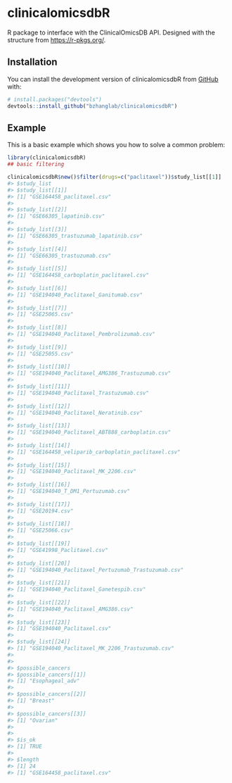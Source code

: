 
<!-- README.md is generated from README.Rmd. Please edit that file -->

# clinicalomicsdbR

<!-- badges: start -->
<!-- badges: end -->

R package to interface with the ClinicalOmicsDB API. Designed with the
structure from <https://r-pkgs.org/>.

## Installation

You can install the development version of clinicalomicsdbR from
[GitHub](https://github.com/) with:

``` r
# install.packages("devtools")
devtools::install_github("bzhanglab/clinicalomicsdbR")
```

## Example

This is a basic example which shows you how to solve a common problem:

``` r
library(clinicalomicsdbR)
## basic filtering

clinicalomicsdbR$new()$filter(drugs=c("paclitaxel"))$study_list[[1]]
#> $study_list
#> $study_list[[1]]
#> [1] "GSE164458_paclitaxel.csv"
#> 
#> $study_list[[2]]
#> [1] "GSE66305_lapatinib.csv"
#> 
#> $study_list[[3]]
#> [1] "GSE66305_trastuzumab_lapatinib.csv"
#> 
#> $study_list[[4]]
#> [1] "GSE66305_trastuzumab.csv"
#> 
#> $study_list[[5]]
#> [1] "GSE164458_carboplatin_paclitaxel.csv"
#> 
#> $study_list[[6]]
#> [1] "GSE194040_Paclitaxel_Ganitumab.csv"
#> 
#> $study_list[[7]]
#> [1] "GSE25065.csv"
#> 
#> $study_list[[8]]
#> [1] "GSE194040_Paclitaxel_Pembrolizumab.csv"
#> 
#> $study_list[[9]]
#> [1] "GSE25055.csv"
#> 
#> $study_list[[10]]
#> [1] "GSE194040_Paclitaxel_AMG386_Trastuzumab.csv"
#> 
#> $study_list[[11]]
#> [1] "GSE194040_Paclitaxel_Trastuzumab.csv"
#> 
#> $study_list[[12]]
#> [1] "GSE194040_Paclitaxel_Neratinib.csv"
#> 
#> $study_list[[13]]
#> [1] "GSE194040_Paclitaxel_ABT888_carboplatin.csv"
#> 
#> $study_list[[14]]
#> [1] "GSE164458_veliparib_carboplatin_paclitaxel.csv"
#> 
#> $study_list[[15]]
#> [1] "GSE194040_Paclitaxel_MK_2206.csv"
#> 
#> $study_list[[16]]
#> [1] "GSE194040_T_DM1_Pertuzumab.csv"
#> 
#> $study_list[[17]]
#> [1] "GSE20194.csv"
#> 
#> $study_list[[18]]
#> [1] "GSE25066.csv"
#> 
#> $study_list[[19]]
#> [1] "GSE41998_Paclitaxel.csv"
#> 
#> $study_list[[20]]
#> [1] "GSE194040_Paclitaxel_Pertuzumab_Trastuzumab.csv"
#> 
#> $study_list[[21]]
#> [1] "GSE194040_Paclitaxel_Ganetespib.csv"
#> 
#> $study_list[[22]]
#> [1] "GSE194040_Paclitaxel_AMG386.csv"
#> 
#> $study_list[[23]]
#> [1] "GSE194040_Paclitaxel.csv"
#> 
#> $study_list[[24]]
#> [1] "GSE194040_Paclitaxel_MK_2206_Trastuzumab.csv"
#> 
#> 
#> $possible_cancers
#> $possible_cancers[[1]]
#> [1] "Esophageal_adv"
#> 
#> $possible_cancers[[2]]
#> [1] "Breast"
#> 
#> $possible_cancers[[3]]
#> [1] "Ovarian"
#> 
#> 
#> $is_ok
#> [1] TRUE
#> 
#> $length
#> [1] 24
#> [1] "GSE164458_paclitaxel.csv"
```

